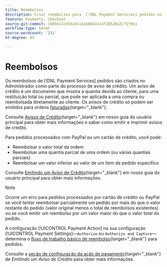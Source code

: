 ```yaml
---
title: Reembolsos
description: Criar reembolsos para  [!DNL Payment Services] pedidos no Administrador como parte do processo de memorando de crédito.
feature: Payments, Checkout
source-git-commit: cb69e11cd54a3ca1ab66543c4f28526a3cf1f9e1
workflow-type: tm+mt
source-wordcount: '231'
ht-degree: 0%

---
```


# Reembolsos

Os reembolsos de [!DNL Payment Services] pedidos são criados no Administrador como parte do processo de aviso de crédito. Um aviso de crédito é um documento que mostra a quantia devida ao cliente, para uma restituição total ou parcial, que pode ser aplicada a uma compra ou reembolsada diretamente ao cliente. Os avisos de crédito só podem ser emitidos para ordens [faturadas](https://experienceleague.adobe.com/en/docs/commerce-admin/stores-sales/order-management/invoices#create-an-invoice){target="_blank"}.

Consulte [Avisos de Crédito](https://experienceleague.adobe.com/en/docs/commerce-admin/stores-sales/order-management/credit-memos/credit-memos){target="_blank"} em nosso guia do usuário principal para obter mais informações e saber como emitir e imprimir avisos de crédito.

Para pedidos processados com PayPal ou um cartão de crédito, você pode:

* Reembolsar o valor total da ordem
* Reembolsar uma quantia parcial de uma ordem (ou várias quantias parciais)
* Reembolsar um valor inferior ao valor de um item de pedido específico

Consulte [Emitindo um Aviso de Crédito](https://experienceleague.adobe.com/en/docs/commerce-admin/stores-sales/order-management/credit-memos/credit-memo-create){target="_blank"} em nosso guia do usuário principal para obter mais informações.

>[!NOTE]
>
>Ocorre um erro para pedidos processados por cartão de crédito ou PayPal se você tentar reembolsar parcialmente um pedido por mais do que o valor restante do pedido (valor original menos o total de reembolsos existentes) ou se você emitir um reembolso por um valor maior do que o valor total do pedido.

A configuração [!UICONTROL Payment Action] na sua configuração [!UICONTROL Payment Settings]—`Authorize` ou `Authorize and Capture`—determina o [fluxo de trabalho básico de reembolso](https://experienceleague.adobe.com/en/docs/commerce-admin/stores-sales/order-management/credit-memos/credit-memos#refund-workflow){target="_blank"} para pedidos.

Consulte a [seção de configuração da ação de pagamento](https://experienceleague.adobe.com/en/docs/commerce-admin/stores-sales/order-management/credit-memos/credit-memo-create#payment-action-setting){target="_blank"} de _Emitindo um Aviso de Crédito_ para obter mais informações.
